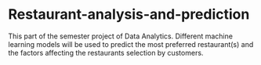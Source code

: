 # Restaurant-analysis-and-prediction
This part of the semester project of Data Analytics. 
Different machine learning models will be used to predict the most preferred restaurant(s) and 
the factors affecting the restaurants selection by customers.
